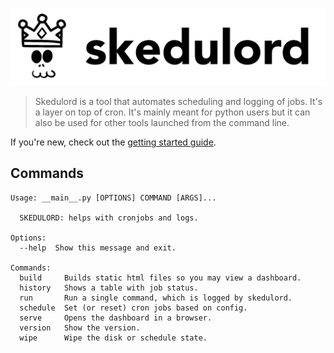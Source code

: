 ![](full-logo.png)

> Skedulord is a tool that automates scheduling and logging of jobs. It's a 
layer on top of cron. It's mainly meant for python users but it can also be
used for other tools launched from the command line. 

If you're new, check out the [getting started guide]().

## Commands

```text
Usage: __main__.py [OPTIONS] COMMAND [ARGS]...

  SKEDULORD: helps with cronjobs and logs.

Options:
  --help  Show this message and exit.

Commands:
  build     Builds static html files so you may view a dashboard.
  history   Shows a table with job status.
  run       Run a single command, which is logged by skedulord.
  schedule  Set (or reset) cron jobs based on config.
  serve     Opens the dashboard in a browser.
  version   Show the version.
  wipe      Wipe the disk or schedule state.
```

